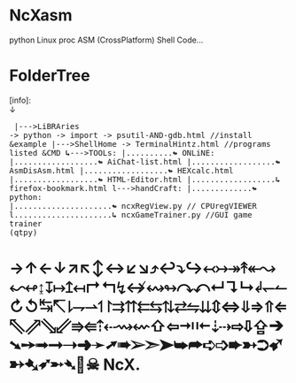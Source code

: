 # NcXasm
python Linux proc ASM (CrossPlatform) Shell Code...

# FolderTree
[info]: <br>↓<pre style="white-space: pre-wrap;">
|--->LiBRAries -> python -> import -> psutil-AND-gdb.html //install &example
|--->ShellHome -> TerminalHintz.html //programs listed &CMD
<b>↳</b>--->TOOLs:
|..........<b>↬</b> ONLiNE:
|..................<b>↬</b> AiChat-list.html
|..................<b>↬</b> AsmDisAsm.html
|..................<b>↬</b> HEXcalc.html
|..................<b>↬</b> HTML-Editor.html
|..................<b>↳</b> firefox-bookmark.html
l--->handCraft:
|.............<b>↬</b> python:
|.....................<b>↬</b> ncxRegView.py // CPUregVIEWER
l.....................<b>↳</b> ncxGameTrainer.py //GUI game trainer (qtpy)
</pre>
<h1>
→↑←↓↗↖↕↔↙↘⤴↩⤵↪↢↣↠↟↞↝↜↫↨↧↦↥↤↱↰↯↮↭↬↷↶↵↴↳↲↽↼↻↺↹↸⇂⇁⇀↿↾⇉⇈⇇⇆⇅⇄⇋⇊⇕⇔⇓⇒⇑⇐⇖⇗⇘⇙⇛⇚⇡⇠⇝⇜⇧⇦⇥⇤⇣⇢⇨⇩⇪➔➘➙➟➞➝➜➛➚➠➢➣➤➥➦➪➩➨➳➲➹➸➷➶➵➴🔽☠ NcX.
</h1>
